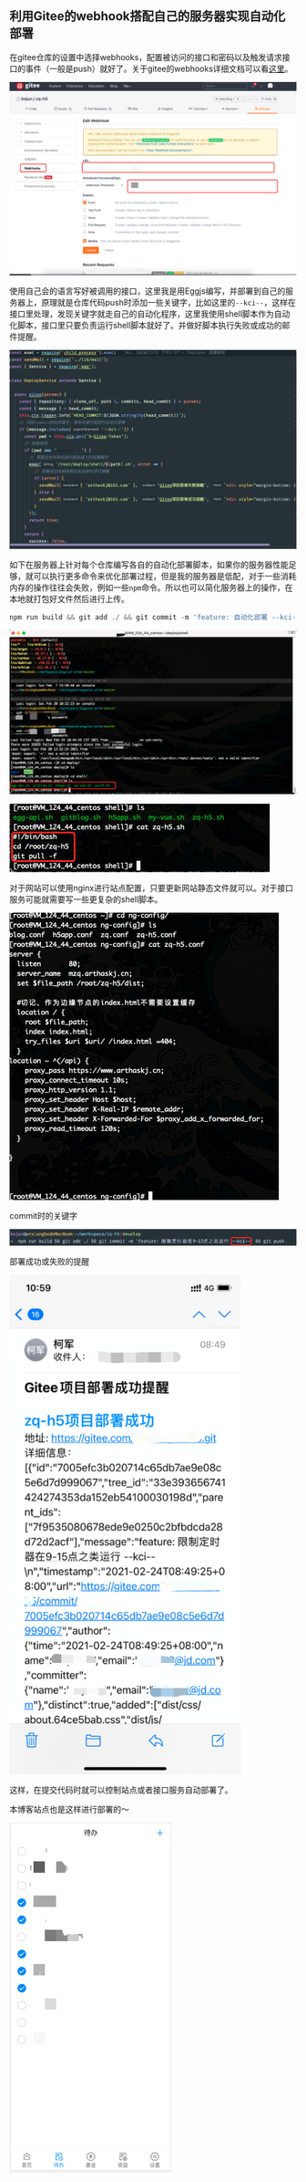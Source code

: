 ## 利用Gitee的webhook搭配自己的服务器实现自动化部署

在gitee仓库的设置中选择webhooks，配置被访问的接口和密码以及触发请求接口的事件（一般是push）就好了。关于gitee的webhooks详细文档可以看[这里](https://gitee.com/help/categories/40)。

![image-20210224103102204](assets/image-20210224103102204.png)



使用自己会的语言写好被调用的接口，这里我是用Eggjs编写，并部署到自己的服务器上，原理就是仓库代码push时添加一些关键字，比如这里的`--kci--`，这样在接口里处理，发现关键字就走自己的自动化程序，这里我使用shell脚本作为自动化脚本，接口里只要负责运行shell脚本就好了。并做好脚本执行失败或成功的邮件提醒。

![image-20210224111948551](assets/image-20210224111948551.png)



如下在服务器上针对每个仓库编写各自的自动化部署脚本，如果你的服务器性能足够，就可以执行更多命令来优化部署过程，但是我的服务器是低配，对于一些消耗内存的操作往往会失败，例如一些`npm`命令。所以也可以简化服务器上的操作，在本地就打包好文件然后进行上传。

```javascript
npm run build && git add ./ && git commit -m 'feature: 自动化部署 --kci--' && git push
```



![image-20210224104628390](assets/image-20210224104628390.png)



![image-20210224104910026](assets/image-20210224104910026.png)



对于网站可以使用nginx进行站点配置，只要更新网站静态文件就可以。对于接口服务可能就需要写一些更复杂的shell脚本。

![image-20210224111127938](assets/image-20210224111127938.png)



commit时的关键字

![image-20210224110734744](assets/image-20210224110734744.png)



部署成功或失败的提醒

![image-20210224110142194](assets/image-20210224110142194.png)



这样，在提交代码时就可以控制站点或者接口服务自动部署了。

本博客站点也是这样进行部署的～

![image-20210224110321484](assets/image-20210224110321484.png)